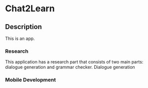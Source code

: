 # Chat2Learn

## Description

This is an app.


### Research
This application has a research part that consists of two main parts: dialogue generation and grammar checker. Dialogue generation

### Mobile Development
